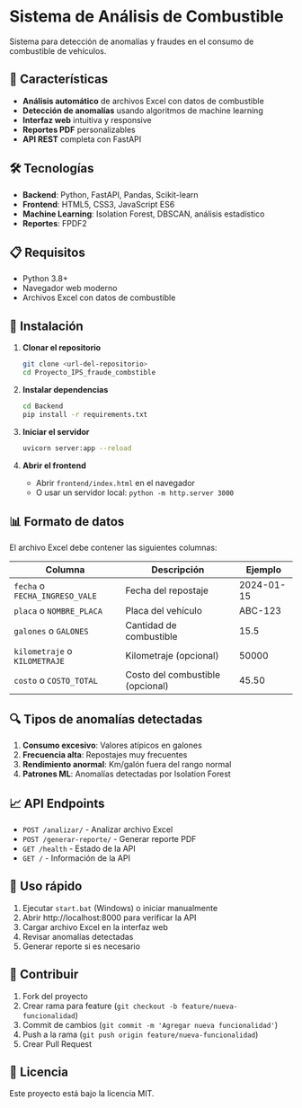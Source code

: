 # Sistema de Análisis de Combustible

Sistema para detección de anomalías y fraudes en el consumo de combustible de vehículos.

## 🚀 Características

- **Análisis automático** de archivos Excel con datos de combustible
- **Detección de anomalías** usando algoritmos de machine learning
- **Interfaz web** intuitiva y responsive
- **Reportes PDF** personalizables
- **API REST** completa con FastAPI

## 🛠️ Tecnologías

- **Backend**: Python, FastAPI, Pandas, Scikit-learn
- **Frontend**: HTML5, CSS3, JavaScript ES6
- **Machine Learning**: Isolation Forest, DBSCAN, análisis estadístico
- **Reportes**: FPDF2

## 📋 Requisitos

- Python 3.8+
- Navegador web moderno
- Archivos Excel con datos de combustible

## 🔧 Instalación

1. **Clonar el repositorio**

   ```bash
   git clone <url-del-repositorio>
   cd Proyecto_IPS_fraude_combstible
   ```

2. **Instalar dependencias**

   ```bash
   cd Backend
   pip install -r requirements.txt
   ```

3. **Iniciar el servidor**

   ```bash
   uvicorn server:app --reload
   ```

4. **Abrir el frontend**
   - Abrir `frontend/index.html` en el navegador
   - O usar un servidor local: `python -m http.server 3000`

## 📊 Formato de datos

El archivo Excel debe contener las siguientes columnas:

| Columna                        | Descripción                      | Ejemplo    |
| ------------------------------ | -------------------------------- | ---------- |
| `fecha` o `FECHA_INGRESO_VALE` | Fecha del repostaje              | 2024-01-15 |
| `placa` o `NOMBRE_PLACA`       | Placa del vehículo               | ABC-123    |
| `galones` o `GALONES`          | Cantidad de combustible          | 15.5       |
| `kilometraje` o `KILOMETRAJE`  | Kilometraje (opcional)           | 50000      |
| `costo` o `COSTO_TOTAL`        | Costo del combustible (opcional) | 45.50      |

## 🔍 Tipos de anomalías detectadas

1. **Consumo excesivo**: Valores atípicos en galones
2. **Frecuencia alta**: Repostajes muy frecuentes
3. **Rendimiento anormal**: Km/galón fuera del rango normal
4. **Patrones ML**: Anomalías detectadas por Isolation Forest

## 📈 API Endpoints

- `POST /analizar/` - Analizar archivo Excel
- `POST /generar-reporte/` - Generar reporte PDF
- `GET /health` - Estado de la API
- `GET /` - Información de la API

## 🚀 Uso rápido

1. Ejecutar `start.bat` (Windows) o iniciar manualmente
2. Abrir http://localhost:8000 para verificar la API
3. Cargar archivo Excel en la interfaz web
4. Revisar anomalías detectadas
5. Generar reporte si es necesario

## 🤝 Contribuir

1. Fork del proyecto
2. Crear rama para feature (`git checkout -b feature/nueva-funcionalidad`)
3. Commit de cambios (`git commit -m 'Agregar nueva funcionalidad'`)
4. Push a la rama (`git push origin feature/nueva-funcionalidad`)
5. Crear Pull Request

## 📝 Licencia

Este proyecto está bajo la licencia MIT.
